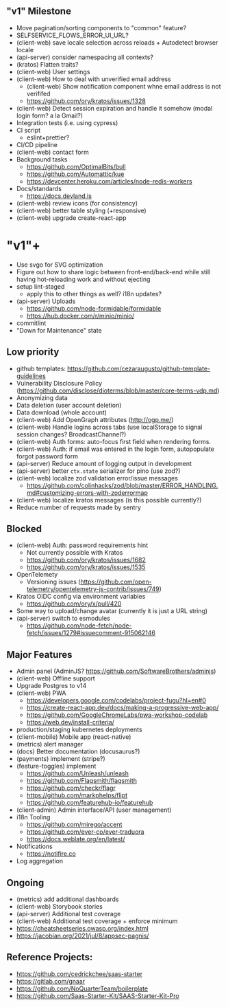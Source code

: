 ## "v1" Milestone

- Move pagination/sorting components to "common" feature?
- SELFSERVICE_FLOWS_ERROR_UI_URL?
- (client-web) save locale selection across reloads + Autodetect browser locale
- (api-server) consider namespacing all contexts?
- (kratos) Flatten traits?
- (client-web) User settings
- (client-web) How to deal with unverified email address
  - (client-web) Show notification component whne email address is not verififed
  - https://github.com/ory/kratos/issues/1328
- (client-web) Detect session expiration and handle it somehow (modal login form? a la Gmail?)
- Integration tests (i.e. using cypress)
- CI script
  - eslint+prettier?
- CI/CD pipeline
- (client-web) contact form
- Background tasks
  - https://github.com/OptimalBits/bull
  - https://github.com/Automattic/kue
  - https://devcenter.heroku.com/articles/node-redis-workers
- Docs/standards
  - https://docs.devland.is
- (client-web) review icons (for consistency)
- (client-web) better table styling (+responsive)
- (client-web) upgrade create-react-app

# "v1"+

- Use svgo for SVG optimization
- Figure out how to share logic between front-end/back-end while still having hot-reloading work and without ejecting
- setup lint-staged
  - apply this to other things as well? i18n updates?
- (api-server) Uploads
  - https://github.com/node-formidable/formidable
  - https://hub.docker.com/r/minio/minio/
- commitlint
- "Down for Maintenance" state

## Low priority

- github templates: https://github.com/cezaraugusto/github-template-guidelines
- Vulnerability Disclosure Policy (https://github.com/disclose/dioterms/blob/master/core-terms-vdp.md)
- Anonymizing data
- Data deletion (user account deletion)
- Data download (whole account)
- (client-web) Add OpenGraph attributes (http://ogp.me/)
- (client-web) Handle logins across tabs (use localStorage to signal session changes? BroadcastChannel?)
- (client-web) Auth forms: auto-focus first field when rendering forms.
- (client-web) Auth: if email was entered in the login form, autopopulate forgot password form
- (api-server) Reduce amount of logging output in development
- (api-server) better `ctx.state` serializer for pino (use zod?)
- (client-web) localize zod validation error/issue messages
  - https://github.com/colinhacks/zod/blob/master/ERROR_HANDLING.md#customizing-errors-with-zoderrormap
- (client-web) localize kratos messages (is this possible currently?)
- Reduce number of requests made by sentry

## Blocked

- (client-web) Auth: password requirements hint
  - Not currently possible with Kratos
  - https://github.com/ory/kratos/issues/1682
  - https://github.com/ory/kratos/issues/1535
- OpenTelemety
  - Versioning issues (https://github.com/open-telemetry/opentelemetry-js-contrib/issues/749)
- Kratos OIDC config via environment variables
  - https://github.com/ory/x/pull/420
- Some way to upload/change avatar (currently it is just a URL string)
- (api-server) switch to esmodules
  - https://github.com/node-fetch/node-fetch/issues/1279#issuecomment-915062146

## Major Features

- Admin panel (AdminJS? https://github.com/SoftwareBrothers/adminjs)
- (client-web) Offline support
- Upgrade Postgres to v14
- (client-web) PWA
  - https://developers.google.com/codelabs/project-fugu?hl=en#0
  - https://create-react-app.dev/docs/making-a-progressive-web-app/
  - https://github.com/GoogleChromeLabs/pwa-workshop-codelab
  - https://web.dev/install-criteria/
- production/staging kubernetes deployments
- (client-mobile) Mobile app (react-native)
- (metrics) alert manager
- (docs) Better documentation (docusaurus?)
- (payments) implement (stripe?)
- (feature-toggles) implement
  - https://github.com/Unleash/unleash
  - https://github.com/Flagsmith/flagsmith
  - https://github.com/checkr/flagr
  - https://github.com/markphelps/flipt
  - https://github.com/featurehub-io/featurehub
- (client-admin) Admin interface/API (user management)
- i18n Tooling
  - https://github.com/mirego/accent
  - https://github.com/ever-co/ever-traduora
  - https://docs.weblate.org/en/latest/
- Notifications
  - https://notifire.co
- Log aggregation

## Ongoing

- (metrics) add additional dashboards
- (client-web) Storybook stories
- (api-server) Additional test coverage
- (client-web) Additional test coverage + enforce minimum
- https://cheatsheetseries.owasp.org/index.html
- https://jacobian.org/2021/jul/8/appsec-pagnis/

## Reference Projects:

- https://github.com/cedrickchee/saas-starter
- https://gitlab.com/gnaar
- https://github.com/NoQuarterTeam/boilerplate
- https://github.com/Saas-Starter-Kit/SAAS-Starter-Kit-Pro
